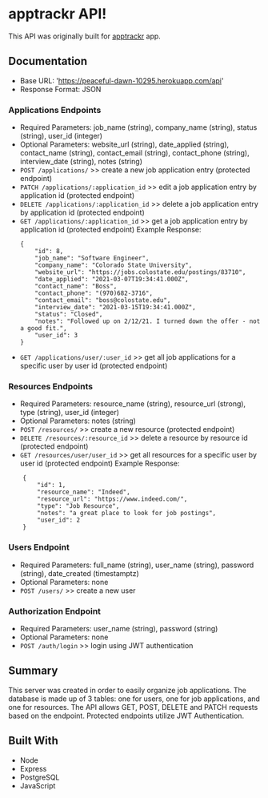 # apptrackr API!

This API was originally built for [apptrackr](https://github.com/7424243/apptrackr-client) app.

## Documentation

* Base URL: 'https://peaceful-dawn-10295.herokuapp.com/api'
* Response Format: JSON

### Applications Endpoints

* Required Parameters: job_name (string), company_name (string), status (string), user_id (integer)
* Optional Parameters: website_url (string), date_applied (string), contact_name (string), contact_email (string), contact_phone (string), interview_date (string), notes (string)
* ```POST /applications/``` >> create a new job application entry (protected endpoint)
* ```PATCH /applications/:application_id``` >> edit a job application entry by application id (protected endpoint)
* ```DELETE /applications/:application_id``` >> delete a job application entry by application id (protected endpoint)
* ```GET /applications/:application_id``` >> get a job application entry by application id (protected endpoint)
Example Response: 
    ```
    {
        "id": 8,
        "job_name": "Software Engineer",
        "company_name": "Colorado State University",
        "website_url": "https://jobs.colostate.edu/postings/83710",
        "date_applied": "2021-03-07T19:34:41.000Z",
        "contact_name": "Boss",
        "contact_phone": "(970)682-3716",
        "contact_email": "boss@colostate.edu",
        "interview_date": "2021-03-15T19:34:41.000Z",
        "status": "Closed",
        "notes": "Followed up on 2/12/21. I turned down the offer - not a good fit.",
        "user_id": 3
    }
    ```
* ```GET /applications/user/:user_id``` >> get all job applications for a specific user by user id (protected endpoint)

### Resources Endpoints

* Required Parameters: resource_name (string), resource_url (strong), type (string), user_id (integer)
* Optional Parameters: notes (string)
* ```POST /resources/``` >> create a new resource (protected endpoint)
* ```DELETE /resources/:resource_id``` >> delete a resource by resource id (protected endpoint)
* ```GET /resources/user/user_id``` >> get all resources for a specific user by user id (protected endpoint)
Example Response: 
```
    {
        "id": 1,
        "resource_name": "Indeed",
        "resource_url": "https://www.indeed.com/",
        "type": "Job Resource",
        "notes": "a great place to look for job postings",
        "user_id": 2
    }
```

### Users Endpoint

* Required Parameters: full_name (string), user_name (string), password (string), date_created (timestamptz)
* Optional Parameters: none
* ```POST /users/``` >> create a new user

### Authorization Endpoint 
* Required Parameters: user_name (string), password (string)
* Optional Parameters: none
* ```POST /auth/login```  >> login using JWT authentication

## Summary

This server was created in order to easily organize job applications. The database is made up of 3 tables: one for users, one for job applications, and one for resources. The API allows GET, POST, DELETE and PATCH requests based on the endpoint. Protected endpoints utilize JWT Authentication.

## Built With

* Node
* Express
* PostgreSQL
* JavaScript